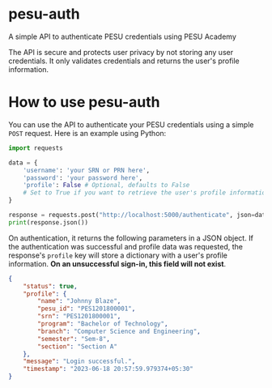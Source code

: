 # pesu-auth
A simple API to authenticate PESU credentials using PESU Academy

The API is secure and protects user privacy by not storing any user credentials. It only validates credentials and returns the user's profile information.

# How to use pesu-auth

You can use the API to authenticate your PESU credentials using a simple ```POST``` request. Here is an example using Python:

```python
import requests

data = {
    'username': 'your SRN or PRN here',
    'password': 'your password here',
    'profile': False # Optional, defaults to False
    # Set to True if you want to retrieve the user's profile information
}

response = requests.post("http://localhost:5000/authenticate", json=data)
print(response.json())
```

On authentication, it returns the following parameters in a JSON object. If the authentication was successful and profile data was requested, the response's 
`profile` key will store a dictionary with a user's profile information. **On an unsuccessful sign-in, this field will not exist**.

```json
{
    "status": true,
    "profile": {
        "name": "Johnny Blaze",
        "pesu_id": "PES1201800001",
        "srn": "PES1201800001",
        "program": "Bachelor of Technology",
        "branch": "Computer Science and Engineering",
        "semester": "Sem-8",
        "section": "Section A"
    },
    "message": "Login successful.",
    "timestamp": "2023-06-18 20:57:59.979374+05:30"
}
```